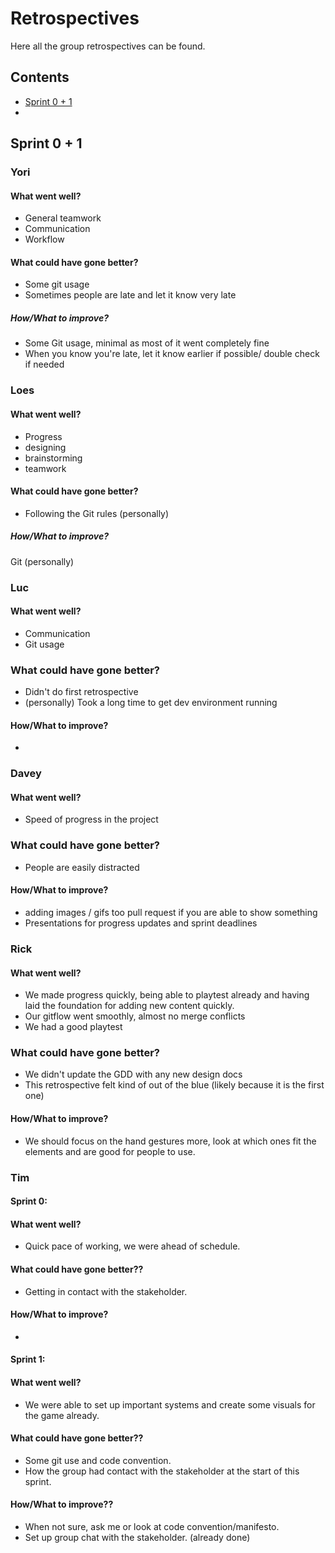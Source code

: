 # Retrospectives
Here all the group retrospectives can be found.

## Contents
- [Sprint 0 + 1](#sprint-0-+-1)
- [](#)


## Sprint 0 + 1
### Yori
#### What went well?
- General teamwork
- Communication
- Workflow

#### What could have gone better?
- Some git usage
- Sometimes people are late and let it know very late

##### How/What to improve?
- Some Git usage, minimal as most of it went completely fine
- When you know you're late, let it know earlier if possible/ double check if needed

### Loes
#### What went well?
- Progress
- designing
- brainstorming
- teamwork
  
#### What could have gone better?
- Following the Git rules (personally)

##### How/What to improve?
Git (personally)

### Luc
#### What went well?
- Communication
- Git usage

### What could have gone better?
- Didn't do first retrospective
- (personally) Took a long time to get dev environment running

#### How/What to improve?
-

### Davey
#### What went well?
- Speed of progress in the project

### What could have gone better?
- People are easily distracted

#### How/What to improve?
- adding images / gifs too pull request if you are able to show something
- Presentations for progress updates and sprint deadlines

### Rick
#### What went well?
- We made progress quickly, being able to playtest already and having laid the foundation for adding new content quickly.
- Our gitflow went smoothly, almost no merge conflicts
- We had a good playtest

### What could have gone better?
- We didn't update the GDD with any new design docs
- This retrospective felt kind of out of the blue (likely because it is the first one)

#### How/What to improve?
- We should focus on the hand gestures more, look at which ones fit the elements and are good for people to use.

### Tim
#### Sprint 0: 
#### What went well? 
- Quick pace of working, we were ahead of schedule. 

#### What could have gone better?? 
- Getting in contact with the stakeholder. 

#### How/What to improve?
-

#### Sprint 1:
#### What went well? 
- We were able to set up important systems and create some visuals for the game already. 

#### What could have gone better?? 
- Some git use and code convention. 
- How the group had contact with the stakeholder at the start of this sprint. 

#### How/What to improve?? 
- When not sure, ask me or look at code convention/manifesto. 
- Set up group chat with the stakeholder. (already done)

